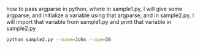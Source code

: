 how to pass argparse in python, where in sample1.py, I will give some argparse, and initialize a variable using that argparse, and in sample2.py, I will import that variable from sample1.py and print that variable in sample2.py

```bash
python sample2.py --name=John --age=30
```